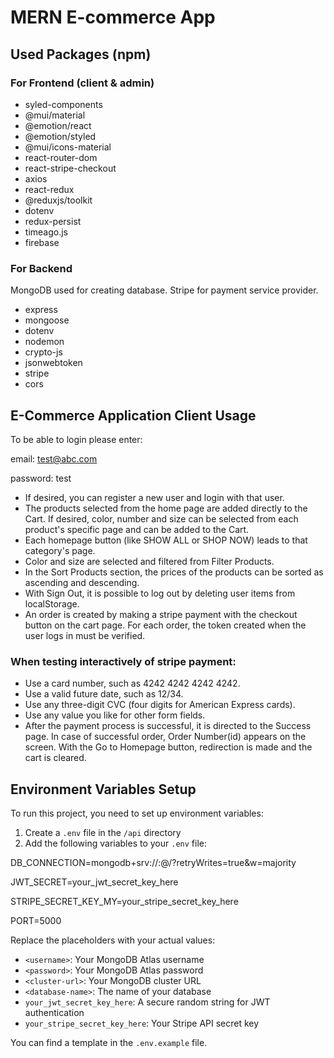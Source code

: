 # MERN E-commerce App

## Used Packages (npm)

### For Frontend (client & admin)

- syled-components
- @mui/material
- @emotion/react
- @emotion/styled
- @mui/icons-material
- react-router-dom
- react-stripe-checkout
- axios
- react-redux
- @reduxjs/toolkit
- dotenv
- redux-persist
- timeago.js
- firebase

### For Backend

MongoDB used for creating database.
Stripe for payment service provider.

- express
- mongoose
- dotenv
- nodemon
- crypto-js
- jsonwebtoken
- stripe
- cors

## E-Commerce Application Client Usage

To be able to login please enter:

email: test@abc.com

password: test

- If desired, you can register a new user and login with that user.
- The products selected from the home page are added directly to the Cart. If desired, color, number and size can be selected from each product's specific page and can be added to the Cart.
- Each homepage button (like SHOW ALL or SHOP NOW) leads to that category's page.
- Color and size are selected and filtered from Filter Products.
- In the Sort Products section, the prices of the products can be sorted as ascending and descending.
- With Sign Out, it is possible to log out by deleting user items from localStorage.
- An order is created by making a stripe payment with the checkout button on the cart page. For each order, the token created when the user logs in must be verified.

### When testing interactively of stripe payment:
- Use a card number, such as 4242 4242 4242 4242.
- Use a valid future date, such as 12/34.
- Use any three-digit CVC (four digits for American Express cards).
- Use any value you like for other form fields.
- After the payment process is successful, it is directed to the Success page. In case of successful order, Order Number(id) appears on the screen. With the Go to Homepage button, redirection is made and the cart is cleared.

## Environment Variables Setup

To run this project, you need to set up environment variables:

1. Create a `.env` file in the `/api` directory
2. Add the following variables to your `.env` file:

DB_CONNECTION=mongodb+srv://<username>:<password>@<cluster-url>/<database-name>?retryWrites=true&w=majority

JWT_SECRET=your_jwt_secret_key_here

STRIPE_SECRET_KEY_MY=your_stripe_secret_key_here

PORT=5000

Replace the placeholders with your actual values:
- `<username>`: Your MongoDB Atlas username
- `<password>`: Your MongoDB Atlas password
- `<cluster-url>`: Your MongoDB cluster URL
- `<database-name>`: The name of your database
- `your_jwt_secret_key_here`: A secure random string for JWT authentication
- `your_stripe_secret_key_here`: Your Stripe API secret key

You can find a template in the `.env.example` file.

